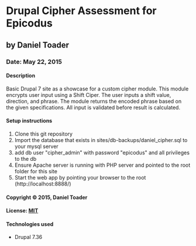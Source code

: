 # Drupal Cipher Assessment for Epicodus
## by Daniel Toader
### Date: May 22, 2015
#### Description
Basic Drupal 7 site as a showcase for a custom cipher module. This module encrypts user input using a Shift Ciper. The user inputs a shift value, direction, and phrase. The module returns the encoded phrase based on the given specifications. All input is validated before result is calculated. 

#### Setup instructions
1. Clone this git repository
2. Import the database that exists in sites/db-backups/daniel_cipher.sql to your mysql server
3. add db user "cipher_admin" with password "epicodus" and all privileges to the db
3. Ensure Apache server is running with PHP server and pointed to the root folder for this site
4. Start the web app by pointing your browser to the root (http://localhost:8888/)  

#### Copyright © 2015, Daniel Toader  

#### License: [MIT](https://github.com/twbs/bootstrap/blob/master/LICENSE)

#### Technologies used
- Drupal 7.36
